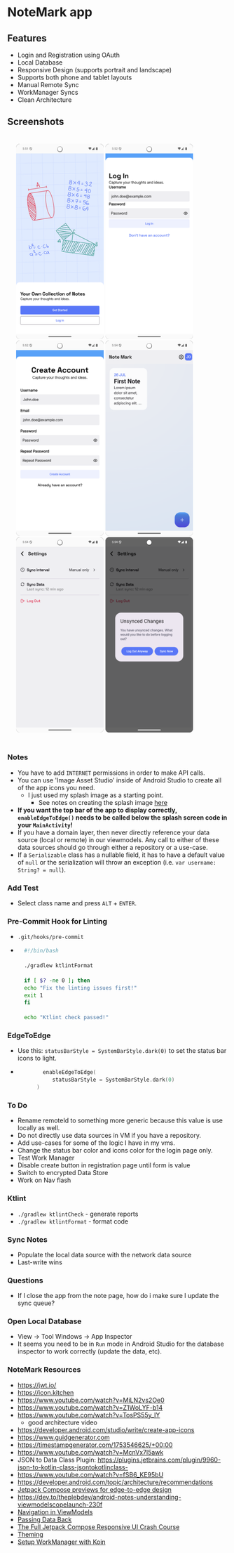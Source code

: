 # NoteMark app

## Features
* Login and Registration using OAuth
* Local Database
* Responsive Design (supports portrait and landscape)
* Supports both phone and tablet layouts
* Manual Remote Sync
* WorkManager Syncs
* Clean Architecture

## Screenshots

<p style='padding: 20px;' float="left">
    <img alt="NoteMark" src="./screenshots/start.png" width="200" />
    <img alt="NoteMark" src="./screenshots/login.png" width="200" />
    <img alt="NoteMark" src="./screenshots/register.png" width="200" />
    <img alt="NoteMark" src="./screenshots/notes.png" width="200" />
    <img alt="NoteMark" src="./screenshots/settings.png" width="200" />
    <img alt="NoteMark" src="./screenshots/sync.png" width="200" />
</p>

### Notes
* You have to add `INTERNET` permissions in order to make API calls.
* You can use 'Image Asset Studio' inside of Android Studio to create all of the app icons you need.
  * I just used my splash image as a starting point. 
    * See notes on creating the splash image [here](https://github.com/joshayoung/android-kotlin-app-training/blob/main/README.md)
* **If you want the top bar of the app to display correctly, `enableEdgeToEdge()` needs to be called below the splash screen code in your `MainActivity`!**
* If you have a domain layer, then never directly reference your data source (local or remote) in our viewmodels. Any call to either of these data sources should go through either a repository or a use-case.
* If a `Serializable` class has a nullable field, it has to have a default value of `null` or the serialization will throw an exception (i.e. `var username: String? = null`).

### Add Test
* Select class name and press `ALT` + `ENTER`.

### Pre-Commit Hook for Linting
* `.git/hooks/pre-commit`
* ```bash
    #!/bin/bash

    ./gradlew ktlintFormat

    if [ $? -ne 0 ]; then
    echo "Fix the linting issues first!"
    exit 1
    fi

    echo "Ktlint check passed!"
     ```
  
### EdgeToEdge
* Use this: `statusBarStyle = SystemBarStyle.dark(0)` to set the status bar icons to light.
* ```kotlin
          enableEdgeToEdge(
             statusBarStyle = SystemBarStyle.dark(0)
        )
     ```

### To Do
* Rename remoteId to something more generic because this value is use locally as well.
* Do not directly use data sources in VM if you have a repository.
* Add use-cases for some of the logic I have in my vms.
* Change the status bar color and icons color for the login page only.
* Test Work Manager
* Disable create button in registration page until form is value
* Switch to encrypted Data Store
* Work on Nav flash

### Ktlint
* `./gradlew ktlintCheck` - generate reports
* `./gradlew ktlintFormat` - format code

### Sync Notes
* Populate the local data source with the network data source
* Last-write wins

### Questions
* If I close the app from the note page, how do i make sure I update the sync queue?

### Open Local Database
* View -> Tool Windows -> App Inspector
* It seems you need to be in `Run` mode in Android Studio for the database inspector to work correctly (update the data, etc).

### NoteMark Resources
* https://jwt.io/
* https://icon.kitchen
* https://www.youtube.com/watch?v=MiLN2vs2Oe0
* https://www.youtube.com/watch?v=Z1WoLYF-b14
* https://www.youtube.com/watch?v=TosPS55y_IY
  * good architecture video
* https://developer.android.com/studio/write/create-app-icons
* https://www.guidgenerator.com
* https://timestampgenerator.com/1753546625/+00:00
* https://www.youtube.com/watch?v=McnVx7l5awk
* JSON to Data Class Plugin: https://plugins.jetbrains.com/plugin/9960-json-to-kotlin-class-jsontokotlinclass-
* https://www.youtube.com/watch?v=fSB6_KE95bU
* https://developer.android.com/topic/architecture/recommendations
* [Jetpack Compose previews for edge-to-edge design](https://medium.com/@timo_86166/jetpack-compose-previews-for-edge-to-edge-design-a03b3a3713f3)
* https://dev.to/theplebdev/android-notes-understanding-viewmodelscopelaunch-230f
* [Navigation in ViewModels](https://www.youtube.com/watch?v=BFhVvAzC52w)
* [Passing Data Back](https://www.youtube.com/watch?v=NhoV78E6yWo)
* [The Full Jetpack Compose Responsive UI Crash Course](https://www.youtube.com/watch?v=jU_BAQI4DiM)
* [Theming](https://www.youtube.com/watch?v=SH7HzLUjyBs)
* [Setup WorkManager with Koin](https://insert-koin.io/docs/reference/koin-android/workmanager/)